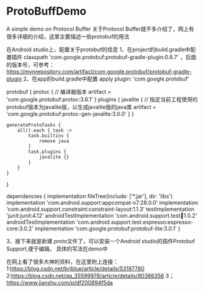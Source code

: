 # ProtoBuffDemo
A simple demo on Protocol Buffer
关于Protocol Buffer就不多介绍了，网上有很多详细的介绍，这里主要描述一些protobuf的用法

在Android studio上，配置关于protobuf的信息
1、在project的build.gradle中配置插件
classpath 'com.google.protobuf:protobuf-gradle-plugin:0.8.7'
，后面的版本号，可参考：https://mvnrepository.com/artifact/com.google.protobuf/protobuf-gradle-plugin
2、在app的build.gradle中配置
apply plugin: 'com.google.protobuf'

protobuf {
    protoc {
        // 编译器版本
        artifact = 'com.google.protobuf:protoc:3.6.1'
    }
    plugins {
        javalite {
            // 指定当前工程使用的protobuf版本为javalite版，以生成javalite版的java类
            artifact = 'com.google.protobuf:protoc-gen-javalite:3.0.0'
        }
    }
    
    generateProtoTasks {
        all().each { task ->
            task.builtins {
                remove java
            }
            task.plugins {
                javalite {}
            }
        }
    }
}

dependencies {
    implementation fileTree(include: ['*.jar'], dir: 'libs')
    implementation 'com.android.support:appcompat-v7:28.0.0'
    implementation 'com.android.support.constraint:constraint-layout:1.1.3'
    testImplementation 'junit:junit:4.12'
    androidTestImplementation 'com.android.support.test:runner:1.0.2'
    androidTestImplementation 'com.android.support.test.espresso:espresso-core:3.0.2'
    implementation 'com.google.protobuf:protobuf-lite:3.0.1'
}

3、接下来就是新建.proto文件了，可以安装一个Android studio的插件Protobuf Support,便于编辑。
  具体的写法在demo中
  
 在网上看了很多大神的资料，在这里附上连接：
 1:https://blog.csdn.net/briblue/article/details/53187780
 2:https://blog.csdn.net/qq_35599978/article/details/80386356
 3；https://www.jianshu.com/p/df200894f5da
